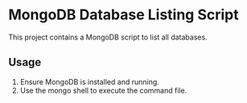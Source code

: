 # MongoDB Database Listing Script

This project contains a MongoDB script to list all databases.

## Usage

1. Ensure MongoDB is installed and running.
2. Use the mongo shell to execute the command file.


